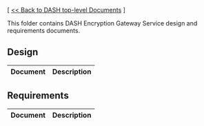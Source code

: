 [ [ << Back to DASH top-level Documents](../README.md#contents) ]

This folder contains DASH Encryption Gateway Service design and requirements documents.

## Design

| Document                                               | Description                                |
| ------------------------------------------------------ | ------------------------------------------ |


## Requirements

| Document                                               | Description                                |
| ------------------------------------------------------ | ------------------------------------------ |